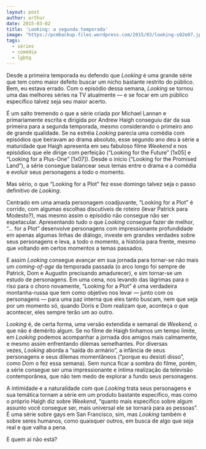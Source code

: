 ```yaml
---
layout: post
author: arthur
date: 2015-03-02
title: 'Looking: a segunda temporada'
image: "https://pcmbackup.files.wordpress.com/2015/03/looking-s02e07.jpg"
tags:
  - séries
  - comédia
  - lgbtq
---
```

Desde a primeira temporada eu defendo que _Looking_ é uma grande série que tem como maior defeito buscar um nicho bastante restrito do público. Bem, eu estava errado. Com o episódio dessa semana, _Looking_ se tornou uma das melhores séries na TV atualmente — e se focar em um público específico talvez seja seu maior acerto.

É um salto tremendo o que a série criada por Michael Lannan e primariamente escrita e dirigida por Andrew Haigh conseguiu dar da sua primeira para a segunda temporada, mesmo considerando o primeiro ano de grande qualidade. Se na estréia _Looking_ parecia uma comédia com episódios que beiravam ao drama absoluto, esse segundo ano deu à série a maturidade que Haigh apresenta em seu fabuloso filme _Weekend_ e nos episódios que ele dirige com perfeição (“Looking for the Future” \[1x05\] e “Looking for a Plus-One” \[1x07\]). Desde o início (“Looking for the Promised Land”), a série consegue balancear seus temas entre o drama e a comédia e evoluir seus personagens a todo o momento.

Mas sério, o que “Looking for a Plot” fez esse domingo talvez seja o passo definitivo de _Looking_.

Centrado em uma amada personagem coadjuvante, “Looking for a Plot” é corrido, com algumas escolhas discutíveis de roteiro (levar Patrick para Modesto?), mas mesmo assim o episódio não consegue não ser espetacular. Apresentando tudo o que _Looking_ consegue fazer de melhor, “… for a Plot” desenvolve personagens com impressionante profundidade em apenas algumas linhas de diálogo, investe em grandes verdades sobre seus personagens e leva, a todo o momento, a história para frente, mesmo que voltando em certos momentos a temas passados.

E assim _Looking_ consegue avançar em sua jornada para tornar-se não mais um _coming-of-age_ da temporada passada (o arco longo foi sempre de Patrick, Dom e Augustin precisando amadurecer), e sim tornar-se um estudo de personagens. Em uma cena, nos levando das lágrimas para o riso para o choro novamente, “Looking for a Plot” é uma verdadeira montanha-russa que tem como objetivo nos levar — junto com os personagens — para uma paz interna que eles tanto buscam, nem que seja por um momento só, quando Doris e Dom realizam que, aconteça o que acontecer, eles sempre terão um ao outro.

_Looking_ é, de certa forma, uma versão extendida e semanal de _Weekend_, o que não é demérito algum. Se no filme de Haigh tinhamos um tempo limite, em _Looking_ podemos acompanhar a jornada dos amigos mais calmamente, e mesmo assim enfrentando dilemas semelhantes. Por diversas vezes, _Looking_ aborda a “saída do armário”, a infância de seus personagens e seus dilemas momentâneos (“porque eu desisti disso”, como Dom o fez essa semana). Sem nunca ficar a sombra do filme, porém, a série consegue ser uma impressionante e íntima realização da televisão contemporânea, que não tem medo de explorar a fundo seus personagens.

A intimidade e a naturalidade com que _Looking_ trata seus personagens e sua temática tornam a série em um produto bastante específico, mas como o próprio Haigh diz sobre _Weekend_, “quanto mais específico sobre algum assunto você consegue ser, mais universal ele se tornará para as pessoas”. É uma série sobre gays em San Francisco, sim, mas _Looking_ também é sobre seres humanos, como quaisquer outros, em busca de algo que seja real e que valha a pena.

E quem aí não está?
